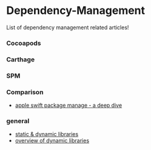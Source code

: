 # Dependency-Management
List of dependency management related articles!

### Cocoapods
### Carthage
### SPM
### Comparison
- [apple swift package manage - a deep dive](https://medium.com/xcblog/apple-swift-package-manager-a-deep-dive-ebe6909a5284#.lyoqi6vzs)
### general
- [static & dynamic libraries](https://pewpewthespells.com/blog/static_and_dynamic_libraries.html)
- [overview of dynamic libraries](https://developer.apple.com/library/content/documentation/DeveloperTools/Conceptual/DynamicLibraries/100-Articles/OverviewOfDynamicLibraries.html)
